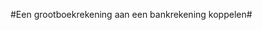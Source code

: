 
<properties>
	<page>
		<title>Bankrekeningen</title>
	</page>
	<menu>
		<position>
	</menu>
</properties>

#Een grootboekrekening aan een bankrekening koppelen#
<description>

